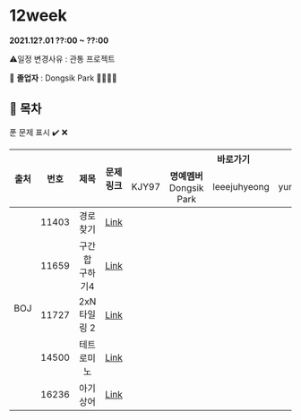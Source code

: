 # 12week

**2021.12?.01 ??:00 ~ ??:00**

:warning:일정 변경사유 : 관통 프로젝트

:loudspeaker: **졸업자** : Dongsik Park :tada::tada::tada::tada:

## :bookmark_tabs: 목차

푼 문제 표시 ✔️ ❌

<table>
    <thead align="center">
        <tr>
            <th rowspan ="2" >출처</th>
            <th rowspan ="2">번호</th>
            <th rowspan ="2">제목</th>
            <th rowspan ="2">문제링크</th>
            <th colspan ="4">바로가기</th>
        </tr>
         <tr>
            <td>KJY97</td>
            <td><b>명예멤버</b><br> Dongsik Park</td>
            <td>leeejuhyeong</td>
            <td>yunwonjeong</td>
        </tr>
    </thead>
    <tbody  align="center">
    	<tr>
    		<td rowspan="5">BOJ</td>
    		<td>11403</td>
    		<td>경로 찾기</td>
    		<td><a href="https://www.acmicpc.net/problem/11403">Link</a></td>
            <td><a href=" "> </a></td>
            <td><a href=" "> </a></td>
            <td><a href=" "> </a></td>
            <td><a href=" "> </a></td>
    	</tr>
    	<tr>
    		<td>11659</td>
    		<td>구간 합 구하기4</td>
    		<td><a href="https://www.acmicpc.net/problem/11659">Link</a></td>
    		<td><a href=" "> </a></td>
    		<td><a href=" "> </a></td>
    		<td><a href=" "> </a></td>
    		<td><a href=" "> </a></td>
    	</tr>
      <tr>
    		<td>11727</td>
    		<td>2xN 타일링 2</td>
    		<td><a href="https://www.acmicpc.net/problem/11727">Link</a></td>
    		<td><a href=" "> </a></td>
    		<td><a href=" "> </a></td>
    		<td><a href=" "> </a></td>
    		<td><a href=""> </a></td>
    	</tr>
      <tr>
    		<td>14500</td>
    		<td>테트로미노</td>
    		<td><a href="https://www.acmicpc.net/problem/14500">Link</a></td>
    		<td><a href=" "> </a></td>
    		<td><a href=" "> </a></td>
    		<td><a href=" "> </a></td>
    		<td><a href=" "> </a></td>
    	</tr>
      <tr>
    		<td>16236</td>
    		<td>아기 상어</td>
    		<td><a href="https://www.acmicpc.net/problem/16236">Link</a></td>
    		<td><a href=" ">  </a></td>
    		<td><a href=" "> </a></td>
    		<td><a href=" "> </a></td>
    		<td><a href=" "> </a></td>
    	</tr>
    </tbody>
</table>

